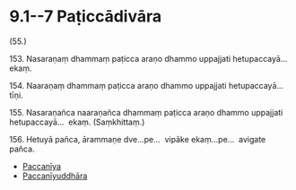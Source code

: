 

# 9.1--7 Paṭiccādivāra



(55.)

153\. Nasaraṇaṃ dhammaṃ paṭicca araṇo dhammo uppajjati hetupaccayā…  ekaṃ.



154\. Naaraṇaṃ dhammaṃ paṭicca araṇo dhammo uppajjati hetupaccayā…  tīṇi.



155\. Nasaraṇañca naaraṇañca dhammaṃ paṭicca araṇo dhammo uppajjati hetupaccayā…  ekaṃ. (Saṃkhittaṃ.)



156\. Hetuyā pañca, ārammaṇe dve…pe…  vipāke ekaṃ…pe…  avigate pañca.

* [Paccanīya](9.1--7/Paccaniya.md)
* [Paccanīyuddhāra](9.1--7/Paccaniyuddhara.md)



